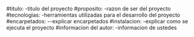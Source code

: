 #titulo:
-titulo del proyecto
#proposito:
-razon de ser del proyecto
#tecnologias:
-herramientas utilizadas para el desarrollo del proyecto
#encarpetados:
--explicar encarpetados
#instalacion:
-explicar como se ejecuta el proyecto
#informacion del autor:
-informacion de ustedes

